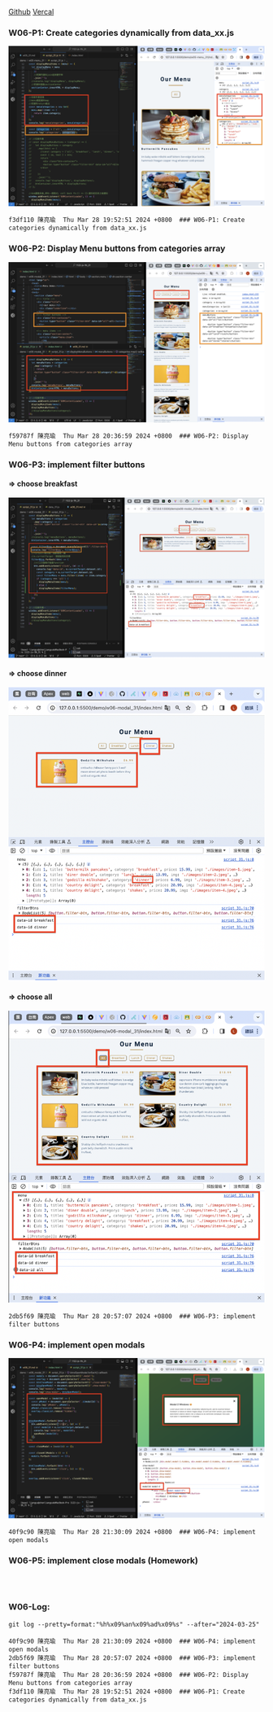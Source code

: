 [Github](https://github.com/liangyu9103/1122-js-demo_31.git)
[Vercal](https://vercel.com/liangyu9103s-projects/1122-js-demo-31)

### W06-P1: Create categories dynamically from data_xx.js

![](w06-p1.png)

```
f3df110 陳亮瑜  Thu Mar 28 19:52:51 2024 +0800  ### W06-P1: Create categories dynamically from data_xx.js
```

### W06-P2: Display Menu buttons from categories array

![](w06-p2.png)

```
f59787f 陳亮瑜  Thu Mar 28 20:36:59 2024 +0800  ### W06-P2: Display Menu buttons from categories array
```

### W06-P3: implement filter buttons

#### => choose breakfast

![](w06-p3-1.png)

#### => choose dinner

![](w06-p3-2.png)

#### => choose all

![](w06-p3-3.png)

```
2db5f69 陳亮瑜  Thu Mar 28 20:57:07 2024 +0800  ### W06-P3: implement filter buttons
```

### W06-P4: implement open modals

![](w06-p4.png)

```
40f9c90 陳亮瑜  Thu Mar 28 21:30:09 2024 +0800  ### W06-P4: implement open modals
```

### W06-P5: implement close modals (Homework)

![]()

```

```

### W06-Log:

```
git log --pretty=format:"%h%x09%an%x09%ad%x09%s" --after="2024-03-25"

40f9c90 陳亮瑜  Thu Mar 28 21:30:09 2024 +0800  ### W06-P4: implement open modals
2db5f69 陳亮瑜  Thu Mar 28 20:57:07 2024 +0800  ### W06-P3: implement filter buttons
f59787f 陳亮瑜  Thu Mar 28 20:36:59 2024 +0800  ### W06-P2: Display Menu buttons from categories array
f3df110 陳亮瑜  Thu Mar 28 19:52:51 2024 +0800  ### W06-P1: Create categories dynamically from data_xx.js
```
